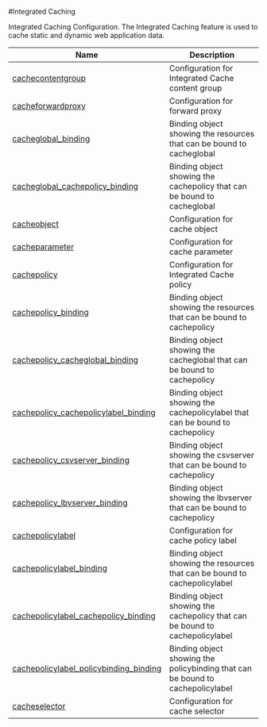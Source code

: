 #Integrated Caching

Integrated Caching Configuration. The Integrated Caching feature is used to cache static and dynamic web application data.


<table><thead><tr><th>Name</th><th>Description</th></tr></thead><tbody><tr><td><a href=".././cachecontentgroup/cachecontentgroup/">cachecontentgroup</a></td><td>Configuration for Integrated Cache content group</td></tr><tr><td><a href=".././cacheforwardproxy/cacheforwardproxy/">cacheforwardproxy</a></td><td>Configuration for forward proxy</td></tr><tr><td><a href=".././cacheglobal_binding/cacheglobal_binding/">cacheglobal_binding</a></td><td>Binding object showing the resources that can be bound to cacheglobal</td></tr><tr><td><a href=".././cacheglobal_cachepolicy_binding/cacheglobal_cachepolicy_binding/">cacheglobal_cachepolicy_binding</a></td><td>Binding object showing the cachepolicy that can be bound to cacheglobal</td></tr><tr><td><a href=".././cacheobject/cacheobject/">cacheobject</a></td><td>Configuration for cache object</td></tr><tr><td><a href=".././cacheparameter/cacheparameter/">cacheparameter</a></td><td>Configuration for cache parameter</td></tr><tr><td><a href=".././cachepolicy/cachepolicy/">cachepolicy</a></td><td>Configuration for Integrated Cache policy</td></tr><tr><td><a href=".././cachepolicy_binding/cachepolicy_binding/">cachepolicy_binding</a></td><td>Binding object showing the resources that can be bound to cachepolicy</td></tr><tr><td><a href=".././cachepolicy_cacheglobal_binding/cachepolicy_cacheglobal_binding/">cachepolicy_cacheglobal_binding</a></td><td>Binding object showing the cacheglobal that can be bound to cachepolicy</td></tr><tr><td><a href=".././cachepolicy_cachepolicylabel_binding/cachepolicy_cachepolicylabel_binding/">cachepolicy_cachepolicylabel_binding</a></td><td>Binding object showing the cachepolicylabel that can be bound to cachepolicy</td></tr><tr><td><a href=".././cachepolicy_csvserver_binding/cachepolicy_csvserver_binding/">cachepolicy_csvserver_binding</a></td><td>Binding object showing the csvserver that can be bound to cachepolicy</td></tr><tr><td><a href=".././cachepolicy_lbvserver_binding/cachepolicy_lbvserver_binding/">cachepolicy_lbvserver_binding</a></td><td>Binding object showing the lbvserver that can be bound to cachepolicy</td></tr><tr><td><a href=".././cachepolicylabel/cachepolicylabel/">cachepolicylabel</a></td><td>Configuration for cache policy label</td></tr><tr><td><a href=".././cachepolicylabel_binding/cachepolicylabel_binding/">cachepolicylabel_binding</a></td><td>Binding object showing the resources that can be bound to cachepolicylabel</td></tr><tr><td><a href=".././cachepolicylabel_cachepolicy_binding/cachepolicylabel_cachepolicy_binding/">cachepolicylabel_cachepolicy_binding</a></td><td>Binding object showing the cachepolicy that can be bound to cachepolicylabel</td></tr><tr><td><a href=".././cachepolicylabel_policybinding_binding/cachepolicylabel_policybinding_binding/">cachepolicylabel_policybinding_binding</a></td><td>Binding object showing the policybinding that can be bound to cachepolicylabel</td></tr><tr><td><a href=".././cacheselector/cacheselector/">cacheselector</a></td><td>Configuration for cache selector</td></tr></tbody></table>
